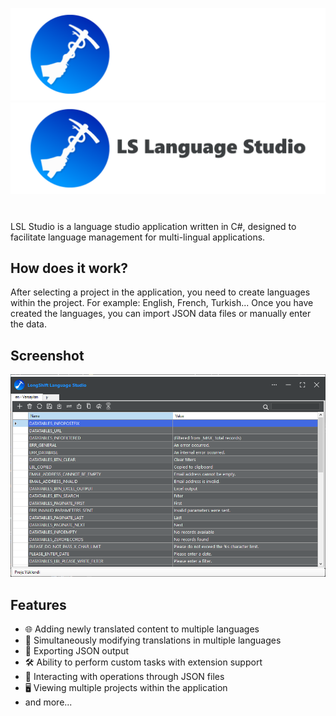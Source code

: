 ![LSLStudio logo](/Art/logo_lsl_studio_dark.png#gh-dark-mode-only)
![LSLStudio logo](/Art/logo_lsl_studio_light.png#gh-light-mode-only) 
<h1></h1>
LSL Studio is a language studio application written in C#, designed to facilitate language management for multi-lingual applications.
<br>
<h2>How does it work?</h2>
After selecting a project in the application, you need to create languages within the project. For example: English, French, Turkish... Once you have created the languages, you can import JSON data files or manually enter the data.
<br>
<h2>Screenshot</h2>

![Screenshot_1](/Art/ss_lsls_1_5_1_1.png)
<br>
<h2>Features</h2>
<ul>
  <li>🌐 Adding newly translated content to multiple languages</li>
  <li>🔄 Simultaneously modifying translations in multiple languages</li>
  <li>📄 Exporting JSON output</li>
  <li>🛠️ Ability to perform custom tasks with extension support</li>
  <li>📂 Interacting with operations through JSON files</li>
  <li>🖥️ Viewing multiple projects within the application</li>
  <li>and more...</li>
</ul>
